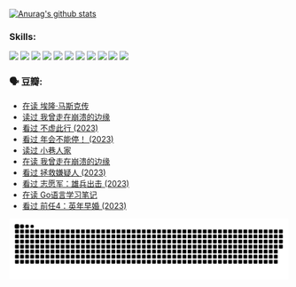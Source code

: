 
[![Anurag's github stats](https://github-readme-stats.vercel.app/api?username=w940853815)](https://github.com/anuraghazra/github-readme-stats)

### Skills:

<code><img height="32" src="https://cdn.jsdelivr.net/npm/simple-icons@v5/icons/python.svg"></code>
<code><img height="32" src="https://cdn.jsdelivr.net/npm/simple-icons@v5/icons/javascript.svg"></code>
<code><img height="32" src="https://cdn.jsdelivr.net/npm/simple-icons@v5/icons/django.svg"></code>
<code><img height="32" src="https://cdn.jsdelivr.net/npm/simple-icons@v5/icons/flask.svg"></code>
<code><img height="32" src="https://cdn.jsdelivr.net/npm/simple-icons@v5/icons/vuetify.svg"></code>
<code><img height="32" src="https://cdn.jsdelivr.net/npm/simple-icons@v5/icons/git.svg"></code>
<code><img height="32" src="https://cdn.jsdelivr.net/npm/simple-icons@v5/icons/docker.svg"></code>
<code><img height="32" src="https://cdn.jsdelivr.net/npm/simple-icons@v5/icons/postgresql.svg"></code>
<code><img height="32" src="https://cdn.jsdelivr.net/npm/simple-icons@v5/icons/elasticsearch.svg"></code>
<code><img height="32" src="https://cdn.jsdelivr.net/npm/simple-icons@v5/icons/macos.svg"></code>
<code><img height="32" src="https://cdn.jsdelivr.net/npm/simple-icons@v5/icons/linux.svg"></code>

### 🗣 豆瓣:

<!-- DOUBAN-ACTIVITIES:START -->
- [在读 埃隆·马斯克传](https://www.douban.com/people/136069238/status/4500417190/?_i=05971747)
- [读过 我曾走在崩溃的边缘](https://www.douban.com/people/136069238/status/4500416754/?_i=05971747)
- [看过 不虚此行‎ (2023)](https://www.douban.com/people/136069238/status/4499973052/?_i=05971747)
- [看过 年会不能停！‎ (2023)](https://www.douban.com/people/136069238/status/4498582002/?_i=05971747)
- [读过 小巷人家](https://www.douban.com/people/136069238/status/4489290935/?_i=05971747)
- [在读 我曾走在崩溃的边缘](https://www.douban.com/people/136069238/status/4489290559/?_i=05971747)
- [看过 拯救嫌疑人‎ (2023)](https://www.douban.com/people/136069238/status/4477421513/?_i=05971747)
- [看过 志愿军：雄兵出击‎ (2023)](https://www.douban.com/people/136069238/status/4465247367/?_i=05971747)
- [在读 Go语言学习笔记](https://www.douban.com/people/136069238/status/4459852901/?_i=05971747)
- [看过 前任4：英年早婚‎ (2023)](https://www.douban.com/people/136069238/status/4458320768/?_i=05971747)
<!-- DOUBAN-ACTIVITIES:END -->


![Snake animation](https://raw.githubusercontent.com/w940853815/w940853815/output/github-contribution-grid-snake.svg)

<!--
**w940853815/w940853815** is a ✨ _special_ ✨ repository because its `README.md` (this file) appears on your GitHub profile.

Here are some ideas to get you started:

- 🔭 I’m currently working on ...
- 🌱 I’m currently learning ...
- 👯 I’m looking to collaborate on ...
- 🤔 I’m looking for help with ...
- 💬 Ask me about ...
- 📫 How to reach me: ...
- 😄 Pronouns: ...
- ⚡ Fun fact: ...
-->

